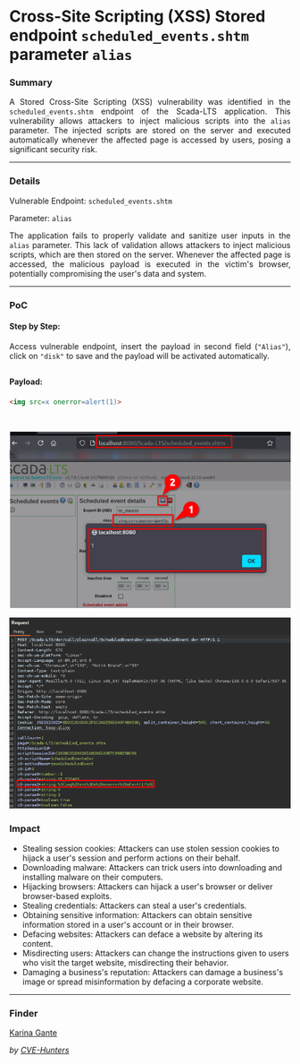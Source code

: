 # Cross-Site Scripting (XSS) Stored endpoint `scheduled_events.shtm` parameter `alias`

### Summary

<p align="justify">A Stored Cross-Site Scripting (XSS) vulnerability was identified in the <code>scheduled_events.shtm</code> endpoint of the Scada-LTS application. This vulnerability allows attackers to inject malicious scripts into the <code>alias</code> parameter. The injected scripts are stored on the server and executed automatically whenever the affected page is accessed by users, posing a significant security risk.</p>

---

### Details

Vulnerable Endpoint: `scheduled_events.shtm`

Parameter: `alias`

<p align="justify">The application fails to properly validate and sanitize user inputs in the <code>alias</code> parameter. This lack of validation allows attackers to inject malicious scripts, which are then stored on the server. Whenever the affected page is accessed, the malicious payload is executed in the victim's browser, potentially compromising the user's data and system.</p>

---

### PoC

#### Step by Step:

<p align="justify">Access vulnerable endpoint, insert the payload in second field (<code>"Alias"</code>), click on <code>"disk"</code> to save and the payload will be activated automatically.</p>

##

#### Payload:

````html
<img src=x onerror=alert(1)>
````
</br>

![](/CVEs/images/storedXss25.png)

![](/CVEs/images/storedXss26.png)

### Impact

<p align="justify">
<ul>
  <li>Stealing session cookies: Attackers can use stolen session cookies to hijack a user's session and perform actions on their behalf.</li>
  <li>Downloading malware: Attackers can trick users into downloading and installing malware on their computers.</li>
  <li>Hijacking browsers: Attackers can hijack a user's browser or deliver browser-based exploits.</li>
  <li>Stealing credentials: Attackers can steal a user's credentials.</li>
  <li>Obtaining sensitive information: Attackers can obtain sensitive information stored in a user's account or in their browser.</li>
  <li>Defacing websites: Attackers can deface a website by altering its content.</li>
  <li>Misdirecting users: Attackers can change the instructions given to users who visit the target website, misdirecting their behavior.</li>
  <li>Damaging a business's reputation: Attackers can damage a business's image or spread misinformation by defacing a corporate website.</li>
</ul>
</p>

---

### Finder

[Karina Gante](https://karinagante.github.io/)

*by [CVE-Hunters](https://github.com/CVE-Hunters/cve-hunters)*